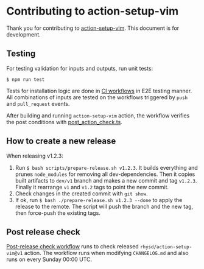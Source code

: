 Contributing to action-setup-vim
================================

Thank you for contributing to [action-setup-vim][proj]. This document is for development.

## Testing

For testing validation for inputs and outputs, run unit tests:

```
$ npm run test
```

Tests for installation logic are done in [CI workflows][ci] in E2E testing manner. All combinations
of inputs are tested on the workflows triggered by `push` and `pull_request` events.

After building and running `action-setup-vim` action, the workflow verifies the post conditions
with [post_action_check.ts](./scripts/post_action_check.ts).

## How to create a new release

When releasing v1.2.3:

1. Run `$ bash scripts/prepare-release.sh v1.2.3`. It builds everything and prunes `node_modules`
   for removing all dev-dependencies. Then it copies built artifacts to `dev/v1` branch and makes
   a new commit and tag `v1.2.3`. Finally it rearrange `v1` and `v1.2` tags to point the new commit.
2. Check changes in the created commit with `git show`.
3. If ok, run `$ bash ./prepare-release.sh v1.2.3 --done` to apply the release to the remote. The
   script will push the branch and the new tag, then force-push the existing tags.

## Post release check

[Post-release check workflow][post-release] runs to check released `rhysd/action-setup-vim@v1` action.
The workflow runs when modifying `CHANGELOG.md` and also runs on every Sunday 00:00 UTC.

[proj]: https://github.com/rhysd/action-setup-vim
[ci]: https://github.com/rhysd/action-setup-vim/actions?query=workflow%3ACI
[post-release]: https://github.com/rhysd/action-setup-vim/actions?query=workflow%3A%22Post-release+check%22+branch%3Amaster
